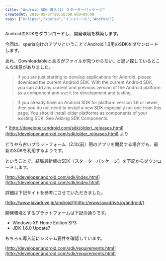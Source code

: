 ```yaml
---
title: "Android SDK 導入(1) スターターパッケージ"
createdAt: 2010-05-07T20:10:00.003+09:00
tags: ["eclipse","xperia","インストール","Android"]
---
```

AndroidのSDKをダウンロードし、開発環境を構築します。

今回は、xperia向けのアプリということでAndroid 1.6用のSDKをダウンロードします。
<!--more-->
あれ、Downloadableとあるがファイルが見つからない…と思い探しているとこんな注意がありました。

> If you are just starting to develop applications for Android, please download the current Android SDK. With the current Android SDK, you can add any current and previous version of the Android platform as a component and use it for development and testing.

> If you already have an Android SDK for platform version 1.6 or newer, then you do not need to install a new SDK especially not one from this page. You should install older platforms as components of your existing SDK. See Adding SDK Components.

\* [http://developer.android.com/sdk/older\_releases.html](http://developer.android.com/sdk/older_releases.html) より

どうやら古いプラットフォーム（2.1以前）用のアプリを開発する場合でも、最新のSDKを利用するようです。

ということで、結局最新版のSDK（スターターパッケージ）を下記からダウンロードします。

[http://developer.android.com/sdk/index.html](http://developer.android.com/sdk/index.html)

詳細は下記サイトを参考にさせていただきました。

[http://www.javadrive.jp/android/](http://www.javadrive.jp/android/)

開発環境とするプラットフォームは下記の通りです。

- Windows XP Home Edition SP3
- JDK 1.6.0 Update7

もちろん導入前にシステム要件を確認しています。

[http://developer.android.com/sdk/requirements.html](http://developer.android.com/sdk/requirements.html)
